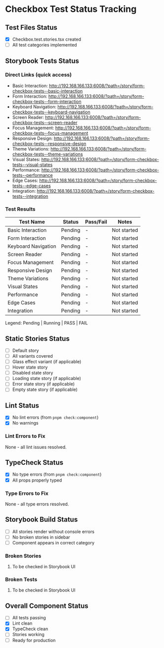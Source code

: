 # Checkbox Test Status Tracking

## Test Files Status

- [x] Checkbox.test.stories.tsx created
- [ ] All test categories implemented

## Storybook Tests Status

### Direct Links (quick access)

- Basic Interaction: http://192.168.166.133:6008/?path=/story/form-checkbox-tests--basic-interaction
- Form Interaction: http://192.168.166.133:6008/?path=/story/form-checkbox-tests--form-interaction
- Keyboard Navigation: http://192.168.166.133:6008/?path=/story/form-checkbox-tests--keyboard-navigation
- Screen Reader: http://192.168.166.133:6008/?path=/story/form-checkbox-tests--screen-reader
- Focus Management: http://192.168.166.133:6008/?path=/story/form-checkbox-tests--focus-management
- Responsive Design: http://192.168.166.133:6008/?path=/story/form-checkbox-tests--responsive-design
- Theme Variations: http://192.168.166.133:6008/?path=/story/form-checkbox-tests--theme-variations
- Visual States: http://192.168.166.133:6008/?path=/story/form-checkbox-tests--visual-states
- Performance: http://192.168.166.133:6008/?path=/story/form-checkbox-tests--performance
- Edge Cases: http://192.168.166.133:6008/?path=/story/form-checkbox-tests--edge-cases
- Integration: http://192.168.166.133:6008/?path=/story/form-checkbox-tests--integration

### Test Results

| Test Name           | Status  | Pass/Fail | Notes       |
| ------------------- | ------- | --------- | ----------- |
| Basic Interaction   | Pending | -         | Not started |
| Form Interaction    | Pending | -         | Not started |
| Keyboard Navigation | Pending | -         | Not started |
| Screen Reader       | Pending | -         | Not started |
| Focus Management    | Pending | -         | Not started |
| Responsive Design   | Pending | -         | Not started |
| Theme Variations    | Pending | -         | Not started |
| Visual States       | Pending | -         | Not started |
| Performance         | Pending | -         | Not started |
| Edge Cases          | Pending | -         | Not started |
| Integration         | Pending | -         | Not started |

Legend: Pending | Running | PASS | FAIL

## Static Stories Status

- [ ] Default story
- [ ] All variants covered
- [ ] Glass effect variant (if applicable)
- [ ] Hover state story
- [ ] Disabled state story
- [ ] Loading state story (if applicable)
- [ ] Error state story (if applicable)
- [ ] Empty state story (if applicable)

## Lint Status

- [x] No lint errors (from `pnpm check:component`)
- [x] No warnings

### Lint Errors to Fix

None - all lint issues resolved.

## TypeCheck Status

- [x] No type errors (from `pnpm check:component`)
- [x] All props properly typed

### Type Errors to Fix

None - all type errors resolved.

## Storybook Build Status

- [ ] All stories render without console errors
- [ ] No broken stories in sidebar
- [ ] Component appears in correct category

### Broken Stories

1. To be checked in Storybook UI

### Broken Tests

1. To be checked in Storybook UI

## Overall Component Status

- [ ] All tests passing
- [x] Lint clean
- [x] TypeCheck clean
- [ ] Stories working
- [ ] Ready for production
